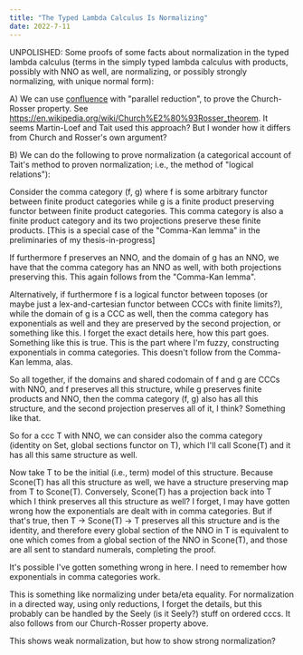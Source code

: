 ```yaml
---
title: "The Typed Lambda Calculus Is Normalizing"
date: 2022-7-11
---
```

UNPOLISHED: Some proofs of some facts about normalization in the typed lambda calculus (terms in the simply typed lambda calculus with products, possibly with NNO as well, are normalizing, or possibly strongly normalizing, with unique normal form):

A) We can use [confluence](./Confluence.html) with "parallel reduction", to prove the Church-Rosser property. See https://en.wikipedia.org/wiki/Church%E2%80%93Rosser_theorem. It seems Martin-Loef and Tait used this approach? But I wonder how it differs from Church and Rosser's own argument?

B) We can do the following to prove normalization (a categorical account of Tait's method to proven normalization; i.e., the method of "logical relations"):

Consider the comma category (f, g) where f is some arbitrary functor between finite product categories while g is a finite product preserving functor between finite product categories. This comma category is also a finite product category and its two projections preserve these finite products. \[This is a special case of the "Comma-Kan lemma" in the preliminaries of my thesis-in-progress\]

If furthermore f preserves an NNO, and the domain of g has an NNO, we have that the comma category has an NNO as well, with both projections preserving this. This again follows from the "Comma-Kan lemma".

Alternatively, if furthermore f is a logical functor between toposes (or maybe just a lex-and-cartesian functor between CCCs with finite limits?), while the domain of g is a CCC as well, then the comma category has exponentials as well and they are preserved by the second projection, or something like this. I forget the exact details here, how this part goes. Something like this is true. This is the part where I'm fuzzy, constructing exponentials in comma categories. This doesn't follow from the Comma-Kan lemma, alas.

So all together, if the domains and shared codomain of f and g are CCCs with NNO, and f preserves all this structure, while g preserves finite products and NNO, then the comma category (f, g) also has all this structure, and the second projection preserves all of it, I think? Something like that.

So for a ccc T with NNO, we can consider also the comma category (identity on Set, global sections functor on T), which I'll call Scone(T) and it has all this same structure as well.

Now take T to be the initial (i.e., term) model of this structure. Because Scone(T) has all this structure as well, we have a structure preserving map from T to Scone(T). Conversely, Scone(T) has a projection back into T which I think preserves all this structure as well? I forget, I may have gotten wrong how the exponentials are dealt with in comma categories. But if that's true, then T -> Scone(T) -> T preserves all this structure and is the identity, and therefore every global section of the NNO in T is equivalent to one which comes from a global section of the NNO in Scone(T), and those are all sent to standard numerals, completing the proof.

It's possible I've gotten something wrong in here. I need to remember how exponentials in comma categories work.

This is something like normalizing under beta/eta equality. For normalization in a directed way, using only reductions, I forget the details, but this probably can be handled by the Seely (is it Seely?) stuff on ordered cccs. It also follows from our Church-Rosser property above.

This shows weak normalization, but how to show strong normalization?